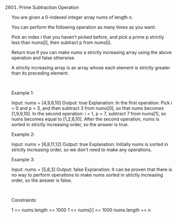2601. Prime Subtraction Operation

You are given a 0-indexed integer array nums of length n.

You can perform the following operation as many times as you want:

Pick an index i that you haven’t picked before, and pick a prime p strictly less than nums[i], then subtract p from nums[i].

Return true if you can make nums a strictly increasing array using the above operation and false otherwise.

A strictly increasing array is an array whose each element is strictly greater than its preceding element.

 

Example 1:

Input: nums = [4,9,6,10]
Output: true
Explanation: In the first operation: Pick i = 0 and p = 3, and then subtract 3 from nums[0], so that nums becomes [1,9,6,10].
In the second operation: i = 1, p = 7, subtract 7 from nums[1], so nums becomes equal to [1,2,6,10].
After the second operation, nums is sorted in strictly increasing order, so the answer is true.

Example 2:

Input: nums = [6,8,11,12]
Output: true
Explanation: Initially nums is sorted in strictly increasing order, so we don't need to make any operations.

Example 3:

Input: nums = [5,8,3]
Output: false
Explanation: It can be proven that there is no way to perform operations to make nums sorted in strictly increasing order, so the answer is false.

 

Constraints:

1 <= nums.length <= 1000
1 <= nums[i] <= 1000
nums.length == n